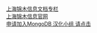 [上海锦木信息文档专栏](docs.jinmu.info)  
[上海锦木信息官网](http://www.jinmuinfo.com/)   
[申请加入MongoDB 汉化小组  请点击](https://github.com/orgs/JinMuInfo/teams/mongodb/members)


